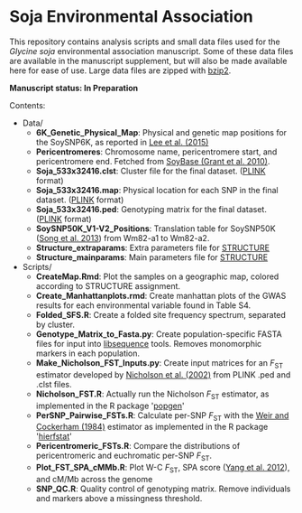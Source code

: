 # Soja Environmental Association

This repository contains analysis scripts and small data files used for the *Glycine soja* environmental association manuscript. Some of these data files are available in the manuscript supplement, but will also be made available here for ease of use. Large data files are zipped with [bzip2](http://www.bzip.org).

**Manuscript status: In Preparation**

Contents:
- Data/
    - **6K_Genetic_Physical_Map**: Physical and genetic map positions for the SoySNP6K, as reported in [Lee et al. (2015)](http://link.springer.com/article/10.1007%2Fs11032-015-0209-5)
    - **Pericentromeres**: Chromosome name, pericentromere start, and pericentromere end. Fetched from [SoyBase (Grant et al. 2010)](http://soybase.org).
    - **Soja_533x32416.clst**: Cluster file for the final dataset. ([PLINK](http://pngu.mgh.harvard.edu/~purcell/plink/) format)
    - **Soja_533x32416.map**: Physical location for each SNP in the final dataset. ([PLINK](http://pngu.mgh.harvard.edu/~purcell/plink/) format)
    - **Soja_533x32416.ped**: Genotyping matrix for the final dataset. ([PLINK](http://pngu.mgh.harvard.edu/~purcell/plink/) format)
    - **SoySNP50K_V1-V2_Positions**: Translation table for SoySNP50K ([Song et al. 2013](http://journals.plos.org/plosone/article?id=10.1371/journal.pone.0054985)) from Wm82-a1 to Wm82-a2.
    - **Structure_extraparams**: Extra parameters file for [STRUCTURE](http://pritchardlab.stanford.edu/structure.html)
    - **Structure_mainparams**: Main parameters file for [STRUCTURE](http://pritchardlab.stanford.edu/structure.html)
- Scripts/
    - **CreateMap.Rmd**: Plot the samples on a geographic map, colored according to STRUCTURE assignment.
    - **Create_Manhattanplots.rmd**: Create manhattan plots of the GWAS results for each environmental variable found in Table S4.
    - **Folded_SFS.R**: Create a folded site frequency spectrum, separated by cluster.
    - **Genotype_Matrix_to_Fasta.py**: Create population-specific FASTA files for input into [libsequence](http://molpopgen.github.io/libsequence/) tools. Removes monomorphic markers in each population.
    - **Make_Nicholson_FST_Inputs.py**: Create input matrices for an *F*<sub>ST</sub> estimator developed by [Nicholson et al. (2002)](http://onlinelibrary.wiley.com/doi/10.1111/1467-9868.00357/abstract) from PLINK .ped and .clst files.
    - **Nicholson_FST.R**: Actually run the Nicholson *F*<sub>ST</sub> estimator, as implemented in the R package '[popgen](http://cran.r-project.org/web/packages/popgen/index.html)'
    - **PerSNP_Pairwise_FSTs.R**: Calculate per-SNP *F*<sub>ST</sub> with the [Weir and Cockerham (1984)](http://www.jstor.org/stable/2408641) estimator as implemented in the R package '[hierfstat](http://cran.r-project.org/web/packages/hierfstat/index.html)'
    - **Pericentromeric_FSTs.R**: Compare the distributions of pericentromeric and euchromatic per-SNP *F*<sub>ST</sub>.
    - **Plot_FST_SPA_cMMb.R**: Plot W-C *F*<sub>ST</sub>, SPA score ([Yang et al. 2012](http://www.nature.com/ng/journal/v44/n6/abs/ng.2285.html)), and cM/Mb across the genome 
    - **SNP_QC.R**: Quality control of genotyping matrix. Remove individuals and markers above a missingness threshold.
